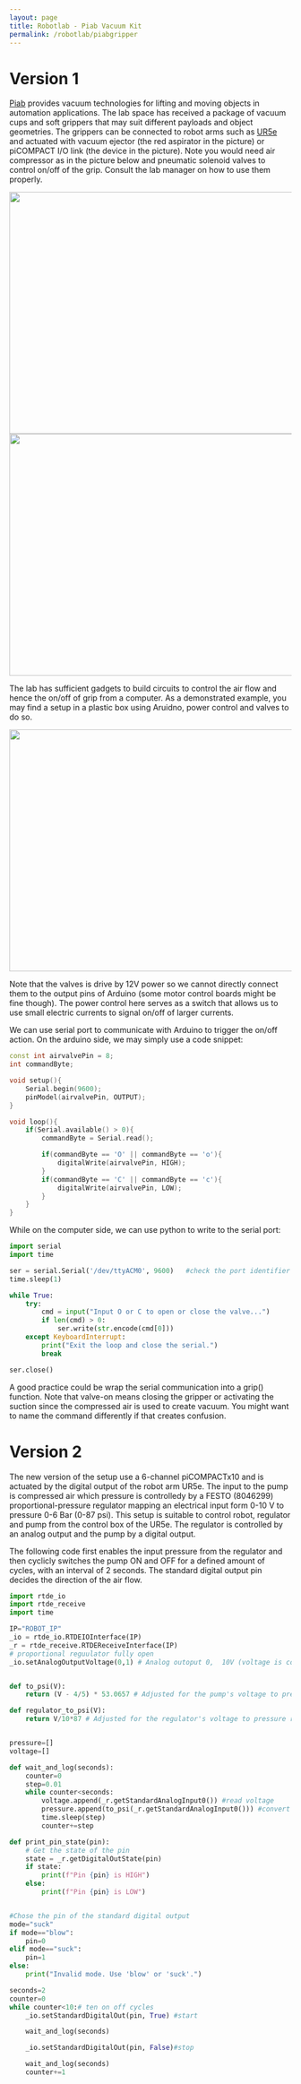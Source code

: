 ```yaml
---
layout: page
title: Robotlab - Piab Vacuum Kit
permalink: /robotlab/piabgripper
---
```

# Version 1
[Piab](https://www.piab.com) provides vacuum technologies for lifting and moving objects in automation applications. The lab space has received a package of vacuum cups and soft grippers that may suit different payloads and object geometries. The grippers can be connected to robot arms such as [UR5e](./ur5e) and actuated with vacuum ejector (the red aspirator in the picture) or piCOMPACT I/O link (the device in the picture). Note you would need air compressor as in the picture below and pneumatic solenoid valves to control on/off of the grip. Consult the lab manager on how to use them properly.

<div>
<img src="./assets/img/IMG_0685.jpeg" width="576" height="432"/>
<img src="./assets/img/IMG_0686.jpeg" width="576" height="432"/>
</div>

The lab has sufficient gadgets to build circuits to control the air flow and hence the on/off of grip from a computer. As a demonstrated example, you may find a setup in a plastic box using Aruidno, power control and valves to do so. 

<div>
<img src="./assets/img/IMG_0925.jpg" width="576" height="432"/>
</div>

Note that the valves is drive by 12V power so we cannot directly connect them to the output pins of Arduino (some motor control boards might be fine though). The power control here serves as a switch that allows us to use small electric currents to signal on/off of larger currents. 

We can use serial port to communicate with Arduino to trigger the on/off action. On the arduino side, we may simply use a code snippet:

```cpp
const int airvalvePin = 8;
int commandByte;

void setup(){
    Serial.begin(9600);
    pinModel(airvalvePin, OUTPUT);
}

void loop(){
    if(Serial.available() > 0){
        commandByte = Serial.read();

        if(commandByte == 'O' || commandByte == 'o'){
            digitalWrite(airvalvePin, HIGH);
        }
        if(commandByte == 'C' || commandByte == 'c'){
            digitalWrite(airvalvePin, LOW);
        }
    }
}
```

While on the computer side, we can use python to write to the serial port:

```python
import serial
import time

ser = serial.Serial('/dev/ttyACM0', 9600)   #check the port identifier on your computer
time.sleep(1)

while True:
    try:
        cmd = input("Input O or C to open or close the valve...")
        if len(cmd) > 0:
            ser.write(str.encode(cmd[0]))
    except KeyboardInterrupt:
        print("Exit the loop and close the serial.")
        break

ser.close()
```

A good practice could be wrap the serial communication into a grip() function. Note that valve-on means closing the gripper or activating the suction since the compressed air is used to create vacuum. You might want to name the command differently if that creates confusion.

# Version 2
The new version of the setup use a 6-channel piCOMPACTx10 and is actuated by the digital output of the robot arm UR5e.
The input to the pump is compressed air which pressure is controlledy by a FESTO (8046299) proportional-pressure regulator mapping an electrical input form 0-10 V to pressure 0-6 Bar (0-87 psi).
This setup is suitable to control robot, regulator and pump from the control box of the UR5e. The regulator is controlled by an analog output and the pump by a digital output.


The following code first enables the input pressure from the regulator and then cyclicly switches the pump ON and OFF for a defined amount of cycles, with an interval of 2 seconds. The standard digital output pin decides the direction of the air flow.

```python
import rtde_io
import rtde_receive
import time

IP="ROBOT_IP"
_io = rtde_io.RTDEIOInterface(IP)
_r = rtde_receive.RTDEReceiveInterface(IP)
# proportional reguulator fully open
_io.setAnalogOutputVoltage(0,1) # Analog outoput 0,  10V (voltage is controlled with a float 0 to 1)


def to_psi(V):
    return (V - 4/5) * 53.0657 # Adjusted for the pump's voltage to pressure relationship

def regulator_to_psi(V):
    return V/10*87 # Adjusted for the regulator's voltage to pressure relationship


pressure=[]
voltage=[]

def wait_and_log(seconds):
    counter=0
    step=0.01
    while counter<seconds: 
        voltage.append(_r.getStandardAnalogInput0()) #read voltage
        pressure.append(to_psi(_r.getStandardAnalogInput0())) #convert to pressure
        time.sleep(step)
        counter+=step

def print_pin_state(pin):
    # Get the state of the pin
    state = _r.getDigitalOutState(pin)
    if state:
        print(f"Pin {pin} is HIGH")
    else:
        print(f"Pin {pin} is LOW")


#Chose the pin of the standard digital output
mode="suck"
if mode=="blow":
    pin=0
elif mode=="suck":
    pin=1
else:
    print("Invalid mode. Use 'blow' or 'suck'.")

seconds=2
counter=0
while counter<10:# ten on off cycles
    _io.setStandardDigitalOut(pin, True) #start

    wait_and_log(seconds)

    _io.setStandardDigitalOut(pin, False)#stop

    wait_and_log(seconds)
    counter+=1
```

